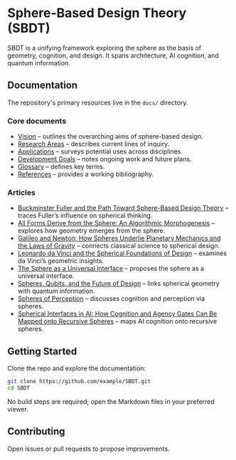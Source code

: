# Sphere-Based Design Theory (SBDT)

SBDT is a unifying framework exploring the sphere as the basis of geometry, cognition, and design. It spans architecture, AI cognition, and quantum information.

## Documentation
The repository's primary resources live in the `docs/` directory.

### Core documents
- [Vision](docs/vision.md) – outlines the overarching aims of sphere-based design.
- [Research Areas](docs/research.md) – describes current lines of inquiry.
- [Applications](docs/applications.md) – surveys potential uses across disciplines.
- [Development Goals](docs/development.md) – notes ongoing work and future plans.
- [Glossary](docs/glossary.md) – defines key terms.
- [References](docs/references.md) – provides a working bibliography.

### Articles
- [Buckminster Fuller and the Path Toward Sphere-Based Design Theory](docs/article_buckminster_fuller.md) – traces Fuller’s influence on spherical thinking.
- [All Forms Derive from the Sphere: An Algorithmic Morphogenesis](docs/article_forms_from_sphere.md) – explores how geometry emerges from the sphere.
- [Galileo and Newton: How Spheres Underlie Planetary Mechanics and the Laws of Gravity](docs/article_galileo_newton_spheres.md) – connects classical science to spherical design.
- [Leonardo da Vinci and the Spherical Foundations of Design](docs/article_leonardo_davinci.md) – examines da Vinci’s geometric insights.
- [The Sphere as a Universal Interface](docs/article_sphere_as_universal_interface.md) – proposes the sphere as a universal interface.
- [Spheres, Qubits, and the Future of Design](docs/article_spheres_and_qubits.md) – links spherical geometry with quantum information.
- [Spheres of Perception](docs/article_spheres_of_perception.md) – discusses cognition and perception via spheres.
- [Spherical Interfaces in AI: How Cognition and Agency Gates Can Be Mapped onto Recursive Spheres](docs/article_spherical_interfaces_ai.md) – maps AI cognition onto recursive spheres.

## Getting Started
Clone the repo and explore the documentation:
```bash
git clone https://github.com/example/SBDT.git
cd SBDT
```

No build steps are required; open the Markdown files in your preferred viewer.

## Contributing
Open issues or pull requests to propose improvements.
